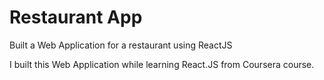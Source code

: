 # **Restaurant App**

Built a Web Application for a restaurant using ReactJS

I built this Web Application while learning React.JS from Coursera course.
